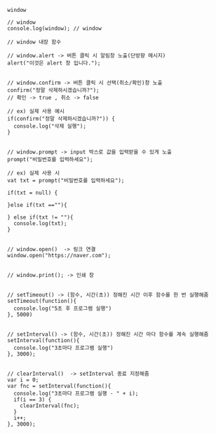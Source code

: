       window

      // window
      console.log(window); // window

      // window 내장 함수

      // window.alert -> 버튼 클릭 시 알림창 노출(단방향 메시지)
      alert("이것은 alert 창 입니다.");


      // window.confirm -> 버튼 클릭 시 선택(취소/확인)창 노출
      confirm("정말 삭제하시겠습니까?");
      // 확인 -> true , 취소 -> false

      // ex) 실제 사용 예시
      if(confirm("정말 삭제하시겠습니까?")) {
        console.log("삭제 실행");
      }


      // window.prompt -> input 박스로 값을 입력받을 수 있게 노출
      prompt("비밀번호를 입력하세요");
      
      // ex) 실제 사용 시
      vat txt = prompt("비밀번호를 입력하세요");
      
      if(txt = null) {

      }else if(txt ==""){

      } else if(txt != ""){
        console.log(txt);
      }


      // window.open()  -> 링크 연결
      window.open("https://naver.com");


      // window.print(); -> 인쇄 창


      // setTimeout() -> (함수, 시간(초)) 정해진 시간 이후 함수를 한 번 실행해줌
      setTimeout(function(){
        console.log("5초 후 프로그램 실행")
      }, 5000)


      // setInterval() -> (함수, 시간(초)) 정해진 시간 마다 함수를 계속 실행해줌
      setInterval(function(){
        console.log("3초마다 프로그램 실행")
      }, 3000);


      // clearInterval()  -> setInterval 종료 지정해줌
      var i = 0;
      var fnc = setInterval(function(){
        console.log("3초마다 프로그램 실행 - " + i);
        if(i == 3) {
          clearInterval(fnc);
        }
        i++;
      }, 3000);
